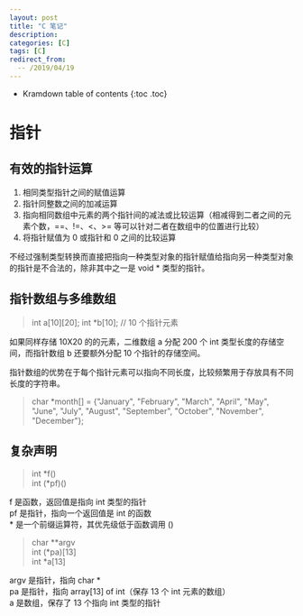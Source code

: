 ```yaml
---
layout: post
title: "C 笔记"
description:
categories: [C]
tags: [C]
redirect_from:
  -- /2019/04/19
---
```


* Kramdown table of contents
{:toc .toc}

# 指针

## 有效的指针运算

1. 相同类型指针之间的赋值运算
2. 指针同整数之间的加减运算
3. 指向相同数组中元素的两个指针间的减法或比较运算（相减得到二者之间的元素个数，==、!=、<、>= 等可以针对二者在数组中的位置进行比较）
4. 将指针赋值为 0 或指针和 0 之间的比较运算

不经过强制类型转换而直接把指向一种类型对象的指针赋值给指向另一种类型对象的指针是不合法的，除非其中之一是 void * 类型的指针。

## 指针数组与多维数组

> int a[10][20];
> int *b[10]; // 10 个指针元素

如果同样存储 10X20 的的元素，二维数组 a 分配 200 个 int 类型长度的存储空间，而指针数组 b 还要额外分配 10 个指针的存储空间。

指针数组的优势在于每个指针元素可以指向不同长度，比较频繁用于存放具有不同长度的字符串。

> char *month[] = {"January", "February", "March", "April", "May", "June", "July", "August", "September", "October", "November", "December"};

## 复杂声明

> int *f()  
> int (*pf)()  

f 是函数，返回值是指向 int 类型的指针  
pf 是指针，指向一个返回值是 int 的函数  
\* 是一个前缀运算符，其优先级低于函数调用 ()

> char **argv  
> int (*pa)[13]  
> int *a[13]  

argv 是指针，指向 char \*  
pa 是指针，指向 array[13] of int（保存 13 个 int 元素的数组）  
a 是数组，保存了 13 个指向 int 类型的指针